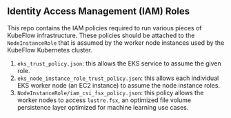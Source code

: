 ## Identity Access Management (IAM) Roles

This repo contains the IAM policies required to run various pieces of KubeFlow infrastructure. These policies should be attached to the `NodeInstanceRole` that is assumed by the worker node instances
used by the KubeFlow Kubernetes cluster.

1. `eks_trust_policy.json`: this allows the EKS service to assume the given role.
2. `eks_node_instance_role_trust_policy.json`: this allows each individual EKS worker node (an EC2 instance) to assume the node instance roles.
3. `NodeInstanceRole/iam_csi_fsx_policy.json`: this policy allows the worker nodes to access `lustre.fsx`, an optimized file volume persistence layer
optimized for machine learning use cases.